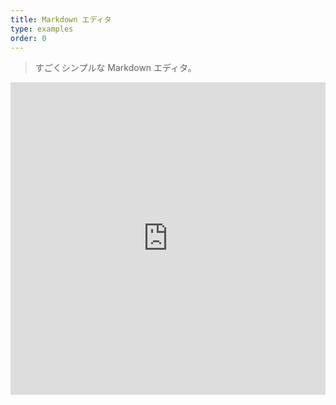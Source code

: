 ```yaml
---
title: Markdown エディタ
type: examples
order: 0
---
```


> すごくシンプルな Markdown エディタ。

<iframe width="100%" height="500" src="https://jsfiddle.net/yyx990803/oe7axeab/embedded/result,html,js,css" allowfullscreen="allowfullscreen" frameborder="0"></iframe>
